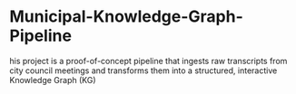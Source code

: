 # Municipal-Knowledge-Graph-Pipeline
his project is a proof-of-concept pipeline that ingests raw transcripts from city council meetings and transforms them into a structured, interactive Knowledge Graph (KG)
